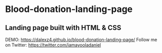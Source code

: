 # Blood-donation-landing-page

## Landing page built with HTML & CSS
DEMO: https://dalexz4.github.io/blood-donation-landing-page/
Follow me on Twitter: https://twitter.com/iamayooladaniel
